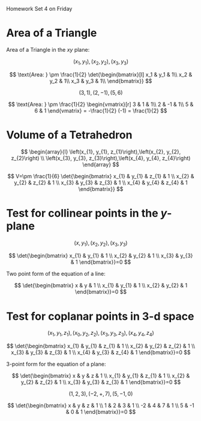 Homework Set 4 on Friday

# Area of a Triangle

Area of a Triangle in the $xy$ plane:

$$
\left(x_1,y_1\right),\left(x_2,y_2\right),\left(x_3,y_3\right)
$$

$$
\text{Area: }
\pm \frac{1}{2} \det{\begin{bmatrix}[l]
    x_1 & y_1 & 1\\
    x_2 & y_2 & 1\\
    x_3 & y_3 & 1\\
\end{bmatrix}}
$$

$$
(3,1),(2,-1),(5,6)
$$

$$
\text{Area: } \pm \frac{1}{2} \begin{vmatrix}[r]
    3 & 1 & 1\\
    2 & -1 & 1\\
    5 & 6 & 1
\end{vmatrix} = -\frac{1}{2} (-1) = \frac{1}{2}
$$

# Volume of a Tetrahedron

$$
\begin{array}{l}
\left(x_{1}, y_{1}, z_{1}\right),\left(x_{2}, y_{2}, z_{2}\right) \\
\left(x_{3}, y_{3}, z_{3}\right),\left(x_{4}, y_{4}, z_{4}\right)
\end{array}
$$

$$
V=\pm \frac{1}{6} \det{\begin{bmatrix}
x_{1} & y_{1} & z_{1} & 1 \\
x_{2} & y_{2} & z_{2} & 1 \\
x_{3} & y_{3} & z_{3} & 1 \\
x_{4} & y_{4} & z_{4} & 1
\end{bmatrix}}
$$

# Test for collinear points in the $y$-plane

$$
\left(x, y_{1}\right),\left(x_2, y_{2}\right),\left(x_{3}, y_{3}\right)
$$

$$
\det{\begin{bmatrix}
x_{1} & y_{1} & 1 \\
x_{2} & y_{2} & 1 \\
x_{3} & y_{3} & 1
\end{bmatrix}}=0
$$

Two point form of the equation of a line:

$$
\det{\begin{bmatrix}
x & y & 1 \\
x_{1} & y_{1} & 1 \\
x_{2} & y_{2} & 1
\end{bmatrix}}=0
$$

# Test for coplanar points in 3-d space

$$
\left(x_{1}, y_{1}, z_{1}\right),\left(x_{0}, y_{2}, z_{2}\right),\left(x_{3}, y_{3}, z_{3}\right),\left(x_{4}, y_{4}, z_{4}\right)
$$

$$
\det{\begin{bmatrix}
x_{1} & y_{1} & z_{1} & 1 \\
x_{2} & y_{2} & z_{2} & 1 \\
x_{3} & y_{3} & z_{3} & 1 \\
x_{4} & y_{3} & z_{4} & 1
\end{bmatrix}}=0
$$

3-point form for the equation of a plane:

$$
\det{\begin{bmatrix}
x & y & z & 1 \\
x_{1} & y_{1} & z_{1} & 1 \\
x_{2} & y_{2} & z_{2} & 1 \\
x_{3} & y_{3} & z_{3} & 1
\end{bmatrix}}=0
$$

$$
(1,2,3),(-2,+, 7),(5,-1,0)
$$

$$
\det{\begin{bmatrix}
x & y & z & 1 \\
1 & 2 & 3 & 1 \\
-2 & 4 & 7 & 1 \\
5 & -1 & 0 & 1
\end{bmatrix}}=0
$$
